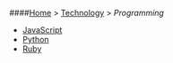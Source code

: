 ####[Home](README.md) > [Technology](technology.md) > _Programming_

- [JavaScript](technology/programming/javascript.md)
- [Python](technology/programming/python.md)
- [Ruby](technology/programming/ruby.md)
